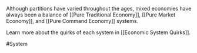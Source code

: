 Although partitions have varied throughout the ages, mixed economies have always been a balance of [[Pure Traditional Economy]], [[Pure Market Economy]], and [[Pure Command Economy]] systems.

Learn more about the quirks of each system in [[Economic System Quirks]].

#System 
